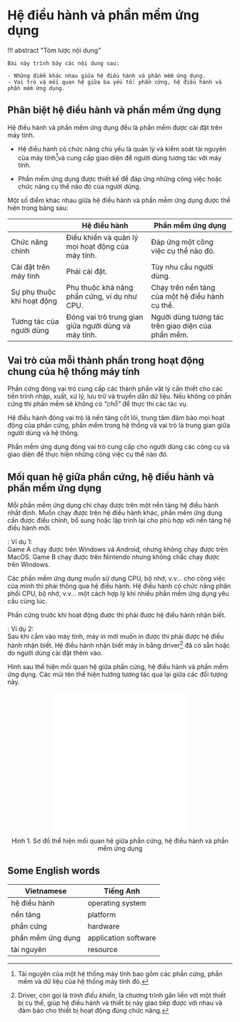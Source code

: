 # Hệ điều hành và phần mềm ứng dụng

!!! abstract "Tóm lược nội dung"

    Bài này trình bày các nội dung sau:

    - Những điểm khác nhau giữa hệ điều hành và phần mềm ứng dụng.
    - Vai trò và mối quan hệ giữa ba yếu tố: phần cứng, hệ điều hành và phần mềm ứng dụng.

## Phân biệt hệ điều hành và phần mềm ứng dụng

Hệ điều hành và phần mềm ứng dụng đều là phần mềm được cài đặt trên máy tính.  

- Hệ điều hành có chức năng chủ yếu là quản lý và kiểm soát tài nguyên của máy tính[^1]và cung cấp giao diện để người dùng tương tác với máy tính.  

[^1]: Tài nguyên của một hệ thống máy tính bao gồm các phần cứng, phần mềm và dữ liệu của hệ thống máy tính đó. 

- Phần mềm ứng dụng được thiết kế để đáp ứng những công việc hoặc chức năng cụ thể nào đó của người dùng.

Một số điểm khác nhau giữa hệ điều hành và phần mềm ứng dụng được thể hiện trong bảng sau:  

| &nbsp; | Hệ điều hành | Phần mềm ứng dụng |
| --- | --- | --- |
| Chức năng chính | Điều khiển và quản lý mọi hoạt động của máy tính. | Đáp ứng một công việc cụ thể nào đó. |	
| Cài đặt trên máy tính | Phải cài đặt. | Tùy nhu cầu người dùng. |
| Sự phụ thuộc khi hoạt động | Phụ thuộc khả năng phần cứng, ví dụ như CPU. | Chạy trên nền tảng của một hệ điều hành cụ thể. |
| Tương tác của người dùng | Đóng vai trò trung gian giữa người dùng và máy tính. | Người dùng tương tác trên giao diện của phần mềm. |

## Vai trò của mỗi thành phần trong hoạt động chung của hệ thống máy tính

Phần cứng đóng vai trò cung cấp các thành phần vật lý cần thiết cho các tiến trình nhập, xuất, xử lý, lưu trữ và truyền dẫn dữ liệu. Nếu không có phần cứng thì phần mềm sẽ không có *"chỗ"* để thực thi các tác vụ.  

Hệ điều hành đóng vai trò là nền tảng cốt lõi, trung tâm đảm bảo mọi hoạt động của phần cứng, phần mềm trong hệ thống và vai trò là trung gian giữa người dùng và hệ thống.  

Phần mềm ứng dụng đóng vai trò cung cấp cho người dùng các công cụ và giao diện để thực hiện những công việc cụ thể nào đó.  

## Mối quan hệ giữa phần cứng, hệ điều hành và phần mềm ứng dụng

Mỗi phần mềm ứng dụng chỉ chạy được trên một nền tảng hệ điều hành nhất định. Muốn chạy được trên hệ điều hành khác, phần mềm ứng dụng cần được điều chỉnh, bổ sung hoặc lập trình lại cho phù hợp với nền tảng hệ điều hành mới.  

:   Ví dụ 1:  
    Game A chạy được trên Windows và Android, nhưng không chạy được trên MacOS. Game B chạy được trên Nintendo nhưng không chắc chạy được trên Windows.  

Các phần mềm ứng dụng muốn sử dụng CPU, bộ nhớ, v.v... cho công việc của mình thì phải thông qua hệ điều hành. Hệ điều hành có chức năng phân phối CPU, bộ nhớ, v.v... một cách hợp lý khi nhiều phần mềm ứng dụng yêu cầu cùng lúc.

Phần cứng trước khi hoạt động được thì phải được hệ điều hành nhận biết.  

:   Ví dụ 2:  
    Sau khi cắm vào máy tính, máy in mới muốn in được thì phải được hệ điều hành nhận biết. Hệ điều hành nhận biết máy in bằng driver[^2] đã có sẵn hoặc do người dùng cài đặt thêm vào.  

[^2]: Driver, còn gọi là *trình điều khiển*, là chương trình gắn liền với một thiết bị cụ thể, giúp hệ điều hành và thiết bị này giao tiếp được với nhau và đảm bảo cho thiết bị hoạt động đúng chức năng. 

Hình sau thể hiện mối quan hệ giữa phần cứng, hệ điều hành và phần mềm ứng dụng. Các mũi tên thể hiện hướng tương tác qua lại giữa các đối tượng này.  

<div style="text-align: center">
    <iframe height="325px" frameBorder=0 src="../os-vs-application/os-vs-application.html"></iframe>
    <p style="text-align: center; margin: 0">Hình 1. Sơ đồ thể hiện mối quan hệ giữa phần cứng, hệ điều hành và phần mềm ứng dụng</p>
</div>

## Some English words

| Vietnamese | Tiếng Anh | 
| --- | --- |
| hệ điều hành | operating system |
| nền tảng | platform |
| phần cứng | hardware |
| phần mềm ứng dụng | application software |
| tài nguyên | resource |